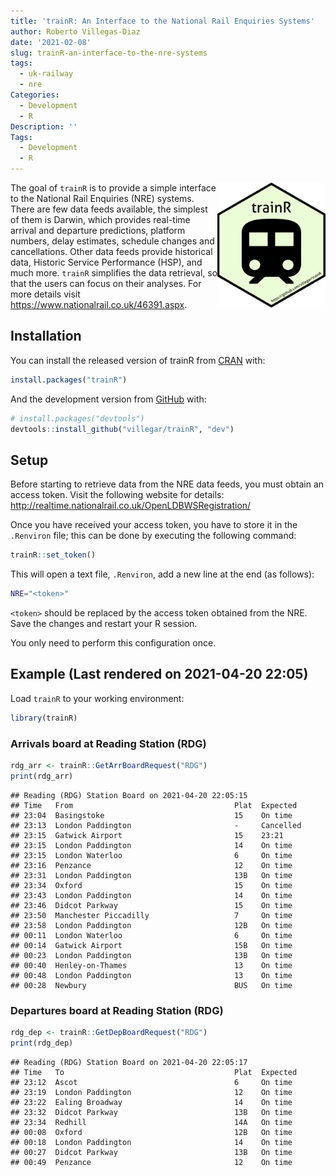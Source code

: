 ```yaml
---
title: 'trainR: An Interface to the National Rail Enquiries Systems'
author: Roberto Villegas-Diaz
date: '2021-02-08'
slug: trainR-an-interface-to-the-nre-systems
tags:
  - uk-railway
  - nre
Categories:
  - Development
  - R
Description: ''
Tags:
  - Development
  - R
---
```


<img src="https://raw.githubusercontent.com/villegar/trainR/main/inst/images/logo.png" alt="logo" align="right" height=200px/>

The goal of `trainR` is to provide a simple interface to the 
National Rail Enquiries (NRE) systems. There are few data feeds 
available, the simplest of them is Darwin, which provides real-time 
arrival and departure predictions, platform numbers, delay estimates, 
schedule changes and cancellations. Other data feeds provide historical 
data, Historic Service Performance (HSP), and much more. `trainR` 
simplifies the data retrieval, so that the users can focus on their 
analyses. For more details visit 
https://www.nationalrail.co.uk/46391.aspx.

## Installation

You can install the released version of trainR from [CRAN](https://CRAN.R-project.org) with:

``` r
install.packages("trainR")
```

And the development version from [GitHub](https://github.com/) with:

``` r
# install.packages("devtools")
devtools::install_github("villegar/trainR", "dev")
```

## Setup
Before starting to retrieve data from the NRE data feeds, you must obtain an access token. 
Visit the following website for details: http://realtime.nationalrail.co.uk/OpenLDBWSRegistration/

Once you have received your access token, you have to store it in the `.Renviron` file; this can be 
done by executing the following command:


```r
trainR::set_token()
```

This will open a text file, `.Renviron`, add a new line at the end (as follows):

```bash
NRE="<token>"
```

`<token>` should be replaced by the access token obtained from the NRE. Save the changes and restart 
your R session.

You only need to perform this configuration once.

## Example (Last rendered on 2021-04-20 22:05)

Load `trainR` to your working environment:

```r
library(trainR)
```

### Arrivals board at Reading Station (RDG)


```r
rdg_arr <- trainR::GetArrBoardRequest("RDG")
print(rdg_arr)
```

```
## Reading (RDG) Station Board on 2021-04-20 22:05:15
## Time   From                                    Plat  Expected
## 23:04  Basingstoke                             15    On time
## 23:13  London Paddington                       -     Cancelled
## 23:15  Gatwick Airport                         15    23:21
## 23:15  London Paddington                       14    On time
## 23:15  London Waterloo                         6     On time
## 23:16  Penzance                                12    On time
## 23:31  London Paddington                       13B   On time
## 23:34  Oxford                                  15    On time
## 23:43  London Paddington                       14    On time
## 23:46  Didcot Parkway                          15    On time
## 23:50  Manchester Piccadilly                   7     On time
## 23:58  London Paddington                       12B   On time
## 00:11  London Waterloo                         6     On time
## 00:14  Gatwick Airport                         15B   On time
## 00:23  London Paddington                       13B   On time
## 00:40  Henley-on-Thames                        13    On time
## 00:48  London Paddington                       13    On time
## 00:28  Newbury                                 BUS   On time
```

### Departures board at Reading Station (RDG)


```r
rdg_dep <- trainR::GetDepBoardRequest("RDG")
print(rdg_dep)
```

```
## Reading (RDG) Station Board on 2021-04-20 22:05:17
## Time   To                                      Plat  Expected
## 23:12  Ascot                                   6     On time
## 23:19  London Paddington                       12    On time
## 23:22  Ealing Broadway                         14    On time
## 23:32  Didcot Parkway                          13B   On time
## 23:34  Redhill                                 14A   On time
## 00:08  Oxford                                  12B   On time
## 00:18  London Paddington                       14    On time
## 00:27  Didcot Parkway                          13B   On time
## 00:49  Penzance                                12    On time
```
